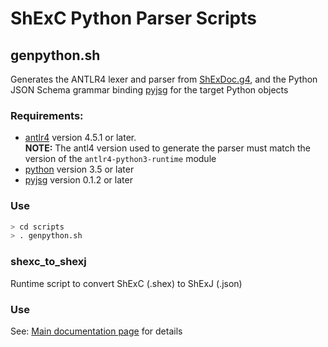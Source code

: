 # ShExC Python Parser Scripts
## genpython.sh
Generates the ANTLR4 lexer and parser from [ShExDoc.g4](../../../grammar/ShExDoc.g4), and the Python JSON Schema grammar binding [pyjsg](http://github.com/hsolbrig/pyjsg) for the target Python objects

### Requirements:
* [antlr4](http://www.antlr.org) version 4.5.1 or later. <br/> **NOTE:** The antl4 version used to generate the parser must match the version of the ```antlr4-python3-runtime``` module
* [python](http://python.org) version 3.5 or later
* [pyjsg](http://github.com/hsolbrig/pyjsg) version 0.1.2 or later

### Use
```bash
> cd scripts
> . genpython.sh
```

### shexc_to_shexj
Runtime script to convert ShExC (.shex) to ShExJ (.json)

### Use
See: [Main documentation page](../README.md) for details


